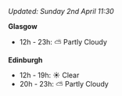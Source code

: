 *Updated: Sunday 2nd April 11:30*

**Glasgow**

* 12h - 23h: :partly_sunny: Partly Cloudy

**Edinburgh**

* 12h - 19h: :sunny: Clear
* 20h - 23h: :partly_sunny: Partly Cloudy
